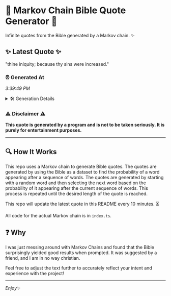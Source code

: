 # 📖 Markov Chain Bible Quote Generator 📖

Infinite quotes from the Bible generated by a Markov chain. ✨

## ✨ Latest Quote ✨
"thine iniquity; because thy sins were increased."

### ⏰ Generated At
*3:39:49 PM*

<details>
    <summary>🛠️ Generation Details</summary>
    <p>
        <strong>🌱 Seed:</strong> thine<br>
        <strong>🔄 Iterations:</strong> 6<br>
        <strong>📜 Context History:</strong><br>[ thine ]: iniquity;<br>[ thine, iniquity; ]: because<br>[ thine, iniquity;, because ]: thy<br>[ thine, iniquity;, because, thy ]: sins<br>[ thine, iniquity;, because, thy, sins ]: were<br>[ thine, iniquity;, because, thy, sins, were ]: increased.<br>
    </p>
</details>

### ⚠️ Disclaimer ⚠️
**This quote is generated by a program and is not to be taken seriously. It is purely for entertainment purposes.**

---

## 🔍 How It Works

This repo uses a Markov chain to generate Bible quotes. The quotes are generated by using the Bible as a dataset to find the probability of a word appearing after a sequence of words. The quotes are generated by starting with a random word and then selecting the next word based on the probability of it appearing after the current sequence of words. This process is repeated until the desired length of the quote is reached.

This repo will update the latest quote in this README every 10 minutes. ⏳

All code for the actual Markov chain is in `index.ts`.

## ❓ Why

I was just messing around with Markov Chains and found that the Bible surprisingly yielded good results when prompted. 
It was suggested by a friend, and I am in no way christian.

Feel free to adjust the text further to accurately reflect your intent and experience with the project!

---

*Enjoy*✨
